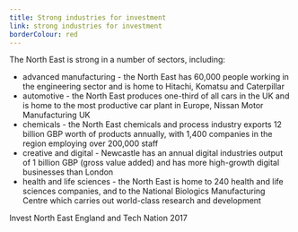 ```yaml
---
title: Strong industries for investment
link: strong industries for investment
borderColour: red
---
```

The North East is strong in a number of sectors, including:


- advanced manufacturing - the North East has 60,000 people working in the engineering sector and is home to Hitachi, Komatsu and Caterpillar
- automotive - the North East produces one-third of all cars in the UK and is home to the most productive car plant in Europe, Nissan Motor Manufacturing UK
- chemicals - the North East chemicals and process industry exports 12 billion GBP worth of products annually, with 1,400 companies in the region employing over 200,000 staff 
- creative and digital - Newcastle has an annual digital industries output of 1 billion GBP (gross value added) and has more high-growth digital businesses than London
- health and life sciences - the North East is home to 240 health and life sciences companies, and to the National Biologics Manufacturing Centre which carries out world-class research and development  
<div class="region--small-text"><p>Invest North East England and Tech Nation 2017</p></div>